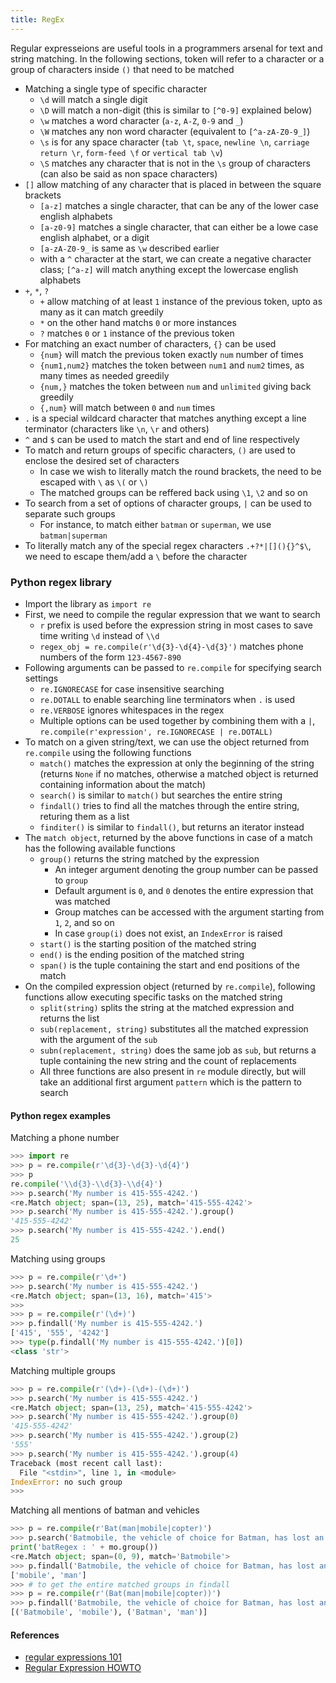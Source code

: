 ```yaml
---
title: RegEx
---
```


Regular expresseions are useful tools in a programmers arsenal for text and string matching. In the following sections, token will refer to a character or a group of characters inside `()` that need to be matched

* Matching a single type of specific character
    * `\d` will match a single digit
    * `\D` will match a non-digit (this is similar to `[^0-9]` explained below)
    * `\w` matches a word character (`a-z`, `A-Z`, `0-9` and `_`)
    * `\W` matches any non word character (equivalent to `[^a-zA-Z0-9_]`)
    * `\s` is for any space character (`tab \t`, `space`, `newline \n`, `carriage return \r`, `form-feed \f` or `vertical tab \v`)
    * `\S` matches any character that is not in the `\s` group of characters (can also be said as non space characters)
* `[]` allow matching of any character that is placed in between the square brackets
    * `[a-z]` matches a single character, that can be any of the lower case english alphabets
    * `[a-z0-9]` matches a single character, that can either be a lowe case english alphabet, or a digit
    * `[a-zA-Z0-9_` is same as `\w` described earlier
    * with a `^` character at the start, we can create a negative character class; `[^a-z]` will match anything except the lowercase english alphabets
* `+`, `*`, `?`
    * `+` allow matching of at least `1` instance of the previous token, upto as many as it can match greedily
    * `*` on the other hand matchs `0` or more instances
    * `?` matches `0` or `1` instance of the previous token
* For matching an exact number of characters, `{}` can be used
    * `{num}` will match the previous token exactly `num` number of times
    * `{num1,num2}` matches the token between `num1` and `num2` times, as many times as needed greedily
    * `{num,}` matches the token between `num` and `unlimited` giving back greedily
    * `{,num}` will match between `0` and `num` times
* `.` is a special wildcard character that matches anything except a line terminator (characters like `\n`, `\r` and others)
* `^` and `$` can be used to match the start and end of line respectively
* To match and return groups of specific characters, `()` are used to enclose the desired set of characters
    * In case we wish to literally match the round brackets, the need to be escaped with `\` as `\(` or `\)`
    * The matched groups can be reffered back using `\1`, `\2` and so on
* To search from a set of options of character groups, `|` can be used to separate such groups
    * For instance, to match either `batman` or `superman`, we use `batman|superman`
* To literally match any of the special regex characters `.+?*|[](){}^$\`, we need to escape them/add a `\` before the character

### Python regex library
* Import the library as `import re`
* First, we need to compile the regular expression that we want to search
    * `r` prefix is used before the expression string in most cases to save time writing `\d` instead of `\\d`
    * `regex_obj = re.compile(r'\d{3}-\d{4}-\d{3}')` matches phone numbers of the form `123-4567-890`
* Following arguments can be passed to `re.compile` for specifying search settings
    * `re.IGNORECASE` for case insensitive searching
    * `re.DOTALL` to enable searching line terminators when `.` is used
    * `re.VERBOSE` ignores whitespaces in the regex
    * Multiple options can be used together by combining them with a `|`, `re.compile(r'expression', re.IGNORECASE | re.DOTALL)`
* To match on a given string/text, we can use the object returned from `re.compile` using the following functions
    * `match()` matches the expression at only the beginning of the string (returns `None` if no matches, otherwise a matched object is returned containing information about the match)
    * `search()` is similar to `match()` but searches the entire string
    * `findall()` tries to find all the matches through the entire string, returing them as a list
    * `finditer()` is similar to `findall()`, but returns an iterator instead
* The `match object`, returned by the above functions in case of a match has the following available functions
    * `group()` returns the string matched by the expression
        * An integer argument denoting the group number can be passed to `group`
        * Default argument is `0`, and `0` denotes the entire expression that was matched
        * Group matches can be accessed with the argument starting from `1`, `2`, and so on
        * In case `group(i)` does not exist, an `IndexError` is raised
    * `start()` is the starting position of the matched string
    * `end()` is the ending position of the matched string
    * `span()` is the tuple containing the start and end positions of the match
* On the compiled expression object (returned by `re.compile`), following functions allow executing specific tasks on the matched string
    * `split(string)` splits the string at the matched expression and returns the list
    * `sub(replacement, string)` substitutes all the matched expression with the argument of the `sub`
    * `subn(replacement, string)` does the same job as `sub`, but returns a tuple containing the new string and the count of replacements
    * All three functions are also present in `re` module directly, but will take an additional first argument `pattern` which is the pattern to search

#### Python regex examples
Matching a phone number
```python
>>> import re
>>> p = re.compile(r'\d{3}-\d{3}-\d{4}')
>>> p
re.compile('\\d{3}-\\d{3}-\\d{4}')
>>> p.search('My number is 415-555-4242.')
<re.Match object; span=(13, 25), match='415-555-4242'>
>>> p.search('My number is 415-555-4242.').group()
'415-555-4242'
>>> p.search('My number is 415-555-4242.').end()
25
```

Matching using groups
```python
>>> p = re.compile(r'\d+')
>>> p.search('My number is 415-555-4242.')
<re.Match object; span=(13, 16), match='415'>
>>>
>>> p = re.compile(r'(\d+)')
>>> p.findall('My number is 415-555-4242.')
['415', '555', '4242']
>>> type(p.findall('My number is 415-555-4242.')[0])
<class 'str'>
```

Matching multiple groups
```python
>>> p = re.compile(r'(\d+)-(\d+)-(\d+)')
>>> p.search('My number is 415-555-4242.')
<re.Match object; span=(13, 25), match='415-555-4242'>
>>> p.search('My number is 415-555-4242.').group(0)
'415-555-4242'
>>> p.search('My number is 415-555-4242.').group(2)
'555'
>>> p.search('My number is 415-555-4242.').group(4)
Traceback (most recent call last):
  File "<stdin>", line 1, in <module>
IndexError: no such group
>>>
```

Matching all mentions of batman and vehicles
```python
>>> p = re.compile(r'Bat(man|mobile|copter)')
>>> p.search('Batmobile, the vehicle of choice for Batman, has lost an engine.')
print('batRegex : ' + mo.group())
<re.Match object; span=(0, 9), match='Batmobile'>
>>> p.findall('Batmobile, the vehicle of choice for Batman, has lost an engine.')
['mobile', 'man']
>>> # to get the entire matched groups in findall
>>> p = re.compile(r'(Bat(man|mobile|copter))')
>>> p.findall('Batmobile, the vehicle of choice for Batman, has lost an engine.')
[('Batmobile', 'mobile'), ('Batman', 'man')]
```

#### References
* [regular expressions 101](https://regex101.com/)
* [Regular Expression HOWTO](https://docs.python.org/3/howto/regex.html)
